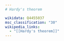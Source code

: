 ```yaml
---
# Hardy's theorem

wikidata: Q4455037
msc_classification: "30"
wikipedia_links:
  - "[[Hardy's theorem]]"
---
```

